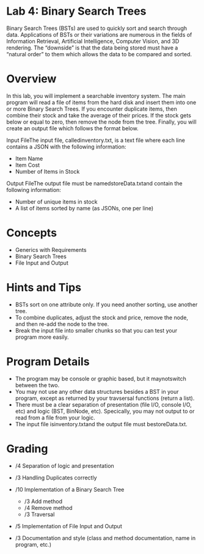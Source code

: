 # Lab 4: Binary Search Trees

Binary Search Trees (BSTs) are used to quickly sort and search through
data. Applications of BSTs or their variations are numerous in the fields
of Information Retrieval, Artificial Intelligence, Computer Vision, and 3D
rendering. The “downside” is that the data being stored must have a “natural
order” to them which allows the data to be compared and sorted.

# Overview

In this lab, you will implement a searchable inventory system. The main
program will read a file of items from the hard disk and insert them into one
or more Binary Search Trees. If you encounter duplicate items, then combine
their stock and take the average of their prices. If the stock gets below or
equal to zero, then remove the node from the tree. Finally, you will create
an output file which follows the format below.

Input FileThe input file, calledinventory.txt, is a text file where each
line contains a JSON with the following information:

- Item Name
- Item Cost
- Number of Items in Stock

Output FileThe output file must be namedstoreData.txtand contain
the following information:

- Number of unique items in stock
- A list of items sorted by name (as JSONs, one per line)

# Concepts

- Generics with Requirements
- Binary Search Trees
- File Input and Output


# Hints and Tips

- BSTs sort on one attribute only. If you need another sorting, use
    another tree.
- To combine duplicates, adjust the stock and price, remove the node,
    and then re-add the node to the tree.
- Break the input file into smaller chunks so that you can test your
    program more easily.

# Program Details

- The program may be console or graphic based, but it maynotswitch
    between the two.
- You may not use any other data structures besides a BST in your
    program, except as returned by your travsersal functions (return a list).
- There must be a clear separation of presentation (file I/O, console I/O,
    etc) and logic (BST, BinNode, etc). Specically, you may not output to
    or read from a file from your logic.
- The input file isinventory.txtand the output file must bestoreData.txt.

# Grading

- /4 Separation of logic and presentation
- /3 Handling Duplicates correctly
- /10 Implementation of a Binary Search Tree
    - /3 Add method
    - /4 Remove method
    - /3 Traversal
- /5 Implementation of File Input and Output


- /3 Documentation and style (class and method documentation, name
    in program, etc.)


